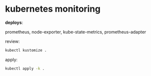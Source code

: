 # kubernetes monitoring

**deploys**:

prometheus, node-exporter, kube-state-metrics, prometheus-adapter

review:
```bash
kubectl kustomize .
```

apply:
```bash
kubectl apply -k .
```
